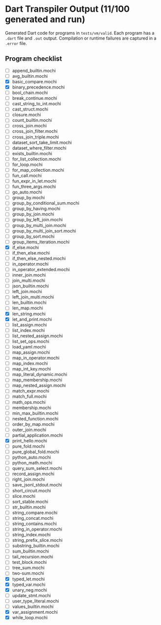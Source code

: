 # Dart Transpiler Output (11/100 generated and run)

Generated Dart code for programs in `tests/vm/valid`. Each program has a `.dart` file and `.out` output. Compilation or runtime failures are captured in a `.error` file.

## Program checklist
- [ ] append_builtin.mochi
- [ ] avg_builtin.mochi
- [x] basic_compare.mochi
- [x] binary_precedence.mochi
- [ ] bool_chain.mochi
- [ ] break_continue.mochi
- [ ] cast_string_to_int.mochi
- [ ] cast_struct.mochi
- [ ] closure.mochi
- [ ] count_builtin.mochi
- [ ] cross_join.mochi
- [ ] cross_join_filter.mochi
- [ ] cross_join_triple.mochi
- [ ] dataset_sort_take_limit.mochi
- [ ] dataset_where_filter.mochi
- [ ] exists_builtin.mochi
- [ ] for_list_collection.mochi
- [ ] for_loop.mochi
- [ ] for_map_collection.mochi
- [ ] fun_call.mochi
- [ ] fun_expr_in_let.mochi
- [ ] fun_three_args.mochi
- [ ] go_auto.mochi
- [ ] group_by.mochi
- [ ] group_by_conditional_sum.mochi
- [ ] group_by_having.mochi
- [ ] group_by_join.mochi
- [ ] group_by_left_join.mochi
- [ ] group_by_multi_join.mochi
- [ ] group_by_multi_join_sort.mochi
- [ ] group_by_sort.mochi
- [ ] group_items_iteration.mochi
- [x] if_else.mochi
- [ ] if_then_else.mochi
- [ ] if_then_else_nested.mochi
- [ ] in_operator.mochi
- [ ] in_operator_extended.mochi
- [ ] inner_join.mochi
- [ ] join_multi.mochi
- [ ] json_builtin.mochi
- [ ] left_join.mochi
- [ ] left_join_multi.mochi
- [ ] len_builtin.mochi
- [ ] len_map.mochi
- [x] len_string.mochi
- [x] let_and_print.mochi
- [ ] list_assign.mochi
- [ ] list_index.mochi
- [ ] list_nested_assign.mochi
- [ ] list_set_ops.mochi
- [ ] load_yaml.mochi
- [ ] map_assign.mochi
- [ ] map_in_operator.mochi
- [ ] map_index.mochi
- [ ] map_int_key.mochi
- [ ] map_literal_dynamic.mochi
- [ ] map_membership.mochi
- [ ] map_nested_assign.mochi
- [ ] match_expr.mochi
- [ ] match_full.mochi
- [ ] math_ops.mochi
- [ ] membership.mochi
- [ ] min_max_builtin.mochi
- [ ] nested_function.mochi
- [ ] order_by_map.mochi
- [ ] outer_join.mochi
- [ ] partial_application.mochi
- [x] print_hello.mochi
- [ ] pure_fold.mochi
- [ ] pure_global_fold.mochi
- [ ] python_auto.mochi
- [ ] python_math.mochi
- [ ] query_sum_select.mochi
- [ ] record_assign.mochi
- [ ] right_join.mochi
- [ ] save_jsonl_stdout.mochi
- [ ] short_circuit.mochi
- [ ] slice.mochi
- [ ] sort_stable.mochi
- [ ] str_builtin.mochi
- [ ] string_compare.mochi
- [ ] string_concat.mochi
- [ ] string_contains.mochi
- [ ] string_in_operator.mochi
- [ ] string_index.mochi
- [ ] string_prefix_slice.mochi
- [ ] substring_builtin.mochi
- [ ] sum_builtin.mochi
- [ ] tail_recursion.mochi
- [ ] test_block.mochi
- [ ] tree_sum.mochi
- [ ] two-sum.mochi
- [x] typed_let.mochi
- [x] typed_var.mochi
- [x] unary_neg.mochi
- [ ] update_stmt.mochi
- [ ] user_type_literal.mochi
- [ ] values_builtin.mochi
- [x] var_assignment.mochi
- [x] while_loop.mochi
